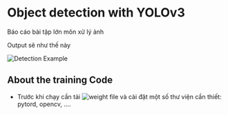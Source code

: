 # Object detection with YOLOv3
Báo cáo bài tập lớn môn xử lý ảnh

Output sẽ như thế này

![Detection Example](https://i.imgur.com/m2jwnen.png)

## About the training Code

- Trước khi chạy cần tải ![weight file](https://pjreddie.com/media/files/yolov3.weights) và cài đặt một số thư viện cần thiết: pytord, opencv, ....